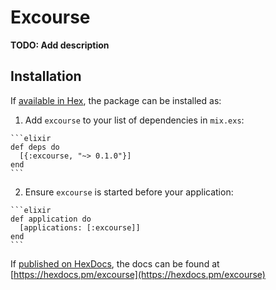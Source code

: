 # Excourse

**TODO: Add description**

## Installation

If [available in Hex](https://hex.pm/docs/publish), the package can be installed as:

  1. Add `excourse` to your list of dependencies in `mix.exs`:

    ```elixir
    def deps do
      [{:excourse, "~> 0.1.0"}]
    end
    ```

  2. Ensure `excourse` is started before your application:

    ```elixir
    def application do
      [applications: [:excourse]]
    end
    ```

If [published on HexDocs](https://hex.pm/docs/tasks#hex_docs), the docs can
be found at [https://hexdocs.pm/excourse](https://hexdocs.pm/excourse)

